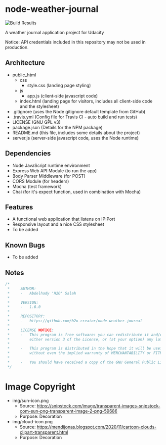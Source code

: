 # node-weather-journal
![Build Results](https://app.travis-ci.com/h2o-creator/node-weather-journal.svg?branch=main "Build Results")

A weather journal application project for Udacity

Notice: API credentials included in this repository may not be used in production.

## Architecture
- public_html
    - css
        - style.css (landing page styling)
    - js
        - app.js (client-side javascript code)
    - index.html (landing page for visitors, includes all client-side code and the stylesheet)
- .gitignore (uses the Node gitignore default template from GitHub)
- .travis.yml (Config file for Travis CI - auto build and run tests)
- LICENSE (GNU GPL v3)
- package.json (Details for the NPM package)
- README.md (this file, includes some details about the project)
- server.js (server-side javascript code, uses the Node runtime)

## Dependencies
- Node JavaScript runtime environment
- Express Web API Module (to run the app)
- Body Parser Middleware (for POST)
- CORS Module (for headers)
- Mocha (test framework)
- Chai (for it's expect function, used in combination with Mocha)

## Features
- A functional web application that listens on IP:Port
- Responsive layout and a nice CSS stylesheet
- To be added

## Known Bugs
- To be added

## Notes
```js
/*
 *     AUTHOR: 
 *     -   Abdelhady 'H2O' Salah
 * 
 *     VERSION:
 *     -   1.0.0
 * 
 *     REPOSITORY:
 *     -   https://github.com/h2o-creator/node-weather-journal
 * 
 *     LICENSE NOTICE:
 *     -   This program is free software: you can redistribute it and/or modify it under the terms of the GNU General Public License as published by the Free Software Foundation; 
 *         either version 3 of the License, or (at your option) any later version.
 * 
 *     -   This program is distributed in the hope that it will be useful, but WITHOUT ANY WARRANTY; 
 *         without even the implied warranty of MERCHANTABILITY or FITNESS FOR A PARTICULAR PURPOSE. See the GNU General Public License for more details.
 * 
 *     -   You should have received a copy of the GNU General Public License along with this program. If not, see https://www.gnu.org/licenses/.
 */
```

# Image Copyright

- img/sun-icon.png
    - Source: https://snipstock.com/image/transparent-images-snipstock-com-sun-png-transparent-image-2-png-59686
    - Purpose: Decoration
- img/cloud-icon.png
    - Source: https://mendijonas.blogspot.com/2020/11/cartoon-clouds-clipart-transparent.html
    - Purpose: Decoration
